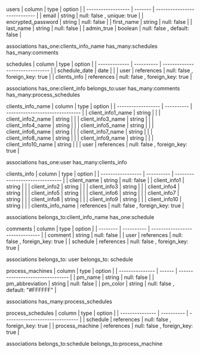 
users
| column             | type    | option                       | 
| ------------------ | ------- | ---------------------------- | 
| email              | string  | null: false , unique: true   | 
| encrypted_password | string  | null: false                  | 
| first_name         | string  | null: false                  | 
| last_name          | string  | null: false                  | 
| admin_true         | boolean | null: false , default: false | 

associations
has_one:clients_info_name
has_many:schedules
has_many:comments


schedules
| column        | type       | option                          | 
| ------------- | ---------- | ------------------------------- | 
| schedule_date | date       |                                 | 
| user          | references | null: false , foreign_key: true | 
| clients_info  | references | null: false , foreign_key: true | 

associations
has_one:client_info
belongs_to:user
has_many:comments
has_many:process_schedules


clients_info_name
| column             | type       | option                          | 
| ------------------ | ---------- | ------------------------------- | 
| client_info1_name  | string     |                                 | 
| client_info2_name  | string     |                                 | 
| client_info3_name  | string     |                                 | 
| client_info4_name  | string     |                                 | 
| client_info5_name  | string     |                                 | 
| client_info6_name  | string     |                                 | 
| client_info7_name  | string     |                                 | 
| client_info8_name  | string     |                                 | 
| client_info9_name  | string     |                                 | 
| client_info10_name | string     |                                 | 
| user               | references | null: false , foreign_key: true |

associations
has_one:user
has_many:clients_info


clients_info
| column            | type       | option                          | 
| ----------------- | ---------- | ------------------------------- | 
| client_name       | string     | null: false                     | 
| client_info1      | string     |                                 | 
| client_info2      | string     |                                 | 
| client_info3      | string     |                                 | 
| client_info4      | string     |                                 | 
| client_info5      | string     |                                 | 
| client_info6      | string     |                                 | 
| client_info7      | string     |                                 | 
| client_info8      | string     |                                 | 
| client_info9      | string     |                                 | 
| client_info10     | string     |                                 | 
| clients_info_name | references | null: false , foreign_key: true | 

associations
belongs_to:client_info_name
has_one:schedule


comments
| column   | type       | option                          | 
| -------- | ---------- | ------------------------------- | 
| comment  | string     | null: false                     | 
| user     | references | null: false , foreign_key: true | 
| schedule | references | null: false , foreign_key: true | 

associations
belongs_to: user
belongs_to: schedule


process_machines
| column          | type   | option                           | 
| --------------- | ------ | -------------------------------- | 
| pm_name         | string | null: false                      | 
| pm_abbreviation | string | null: false                      | 
| pm_color        | string | null: false , default: "#FFFFFF" |

associations
has_many:process_schedules

process_schedules
| column          | type       | option                          | 
| --------------- | ---------- | ------------------------------- | 
| schedule        | references | null: false , foreign_key: true | 
| process_machine | references | null: false , foreign_key: true | 

associations
belongs_to:schedule
belongs_to:process_machine